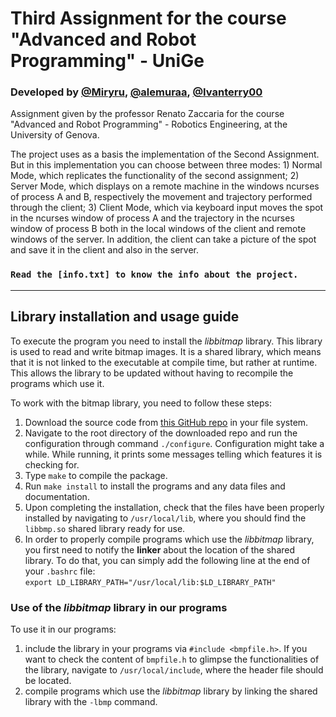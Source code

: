 # Third Assignment for the course "Advanced and Robot Programming" - UniGe
### Developed by  [@Miryru](https://github.com/Miryru), [@alemuraa](https://github.com/alemuraa), [@Ivanterry00](https://github.com/IvanTerrile)
Assignment given by the professor Renato Zaccaria for the course "Advanced and Robot Programming" - Robotics Engineering, at the University of Genova.

The project uses as a basis the implementation of the Second Assignment. But in this implementation you can choose between three modes: 1) Normal Mode, which replicates the functionality of the second assignment; 2) Server Mode, which displays on a remote machine in the windows ncurses of process A and B, respectively the movement and trajectory performed through the client; 3) Client Mode, which via keyboard input moves the spot in the ncurses window of process A and the trajectory in the ncurses window of process B both in the local windows of the client and remote windows of the server. In addition, the client can take a picture of the spot and save it in the client and also in the server.

### ```Read the [info.txt] to know the info about the project.```
-----

## Library installation and usage guide 
To execute the program you need to install the *libbitmap* library. This library is used to read and write bitmap images. It is a shared library, which means that it is not linked to the executable at compile time, but rather at runtime. This allows the library to be updated without having to recompile the programs which use it.

To work with the bitmap library, you need to follow these steps:
1. Download the source code from [this GitHub repo](https://github.com/draekko/libbitmap.git) in your file system.
2. Navigate to the root directory of the downloaded repo and run the configuration through command ```./configure```. Configuration might take a while.  While running, it prints some messages telling which features it is checking for.
3. Type ```make``` to compile the package.
4. Run ```make install``` to install the programs and any data files and documentation.
5. Upon completing the installation, check that the files have been properly installed by navigating to ```/usr/local/lib```, where you should find the ```libbmp.so``` shared library ready for use.
6. In order to properly compile programs which use the *libbitmap* library, you first need to notify the **linker** about the location of the shared library. To do that, you can simply add the following line at the end of your ```.bashrc``` file:      
```export LD_LIBRARY_PATH="/usr/local/lib:$LD_LIBRARY_PATH"```

### Use of the *libbitmap* library in our programs
To use it in our programs:
1. include the library in your programs via ```#include <bmpfile.h>```. If you want to check the content of ```bmpfile.h``` to glimpse the functionalities of the library, navigate to ```/usr/local/include```, where the header file should be located.
2. compile programs which use the *libbitmap* library by linking the shared library with the ```-lbmp``` command.     
